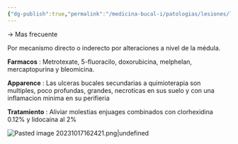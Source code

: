 ```yaml
---
{"dg-publish":true,"permalink":"/medicina-bucal-i/patologias/lesiones/lesiones-por-agentes-quimicos/ulceraciones-orales-secundarias-a-la-quimioterapia/"}
---
```



→ Mas frecuente

Por mecanismo directo o inderecto por alteraciones a nivel de la médula.

**Farmacos** : Metrotexate, 5-fluoracilo, doxorubicina, melphelan, mercaptopurina y bleomicina.

**Apparence** : Las ulceras bucales secundarias a quimioterapia son multiples, poco profundas, grandes, necroticas en sus suelo y con una inflamacion minima en su perifieria

**Tratamiento** : Aliviar molestias enjuages combinados con clorhexidina 0.12% y lidocaina al 2%

![Pasted image 20231017162421.png|undefined](/img/user/Medicina%20Bucal%20I/Medias/Pasted%20image%2020231017162421.png)